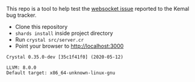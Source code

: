 This repo is a tool to help test the [websocket issue](https://github.com/kemalcr/kemal/pull/568) reported to the Kemal bug tracker.

* Clone this repository
* `shards install` inside project directory
* Run `crystal src/server.cr`
* Point your browser to <http://localhost:3000>

```
Crystal 0.35.0-dev [35c1f41f0] (2020-05-12)

LLVM: 8.0.0
Default target: x86_64-unknown-linux-gnu
```
